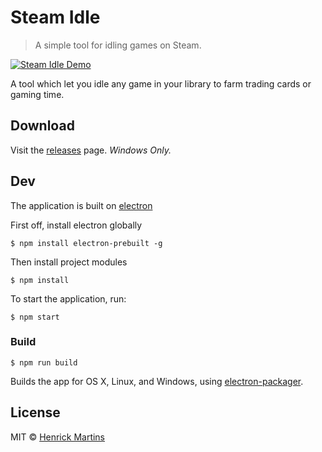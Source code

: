 # Steam Idle

> A simple tool for idling games on Steam.

[![Steam Idle Demo](https://j.gifs.com/vZbP9D.gif)](https://www.youtube.com/watch?v=iW5NpC0MoeY)

A tool which let you idle any game in your library to farm trading cards or gaming time.

## Download

Visit the [releases](https://github.com/Razr9/Steam-Idle/releases "Releases")  page.
*Windows Only.*


## Dev
The application is built on [electron](http://electron.atom.io/ "Electron")

First off, install electron globally
```
$ npm install electron-prebuilt -g
```
Then install project modules
```
$ npm install
```
To start the application, run:
```
$ npm start
```

### Build

```
$ npm run build
```

Builds the app for OS X, Linux, and Windows, using [electron-packager](https://github.com/maxogden/electron-packager).


## License

MIT © [Henrick Martins](https://github.com/Razr9)
